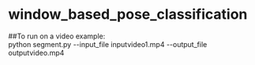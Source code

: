 # window_based_pose_classification
##To run on a video example:  
python segment.py --input_file inputvideo1.mp4 --output_file outputvideo.mp4  
